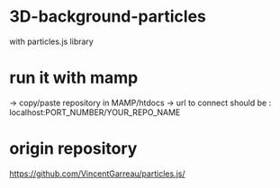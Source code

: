 # 3D-background-particles
with particles.js library


# run it with mamp

-> copy/paste repository in MAMP/htdocs
-> url to connect should be : localhost:PORT_NUMBER/YOUR_REPO_NAME


# origin repository
https://github.com/VincentGarreau/particles.js/